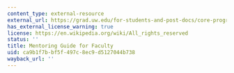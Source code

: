 ```yaml
---
content_type: external-resource
external_url: https://grad.uw.edu/for-students-and-post-docs/core-programs/mentoring/mentoring-guides-for-faculty/
has_external_license_warning: true
license: https://en.wikipedia.org/wiki/All_rights_reserved
status: ''
title: Mentoring Guide for Faculty
uid: ca9b1f7b-bf5f-497c-8ec9-d5127044b738
wayback_url: ''
---
```

